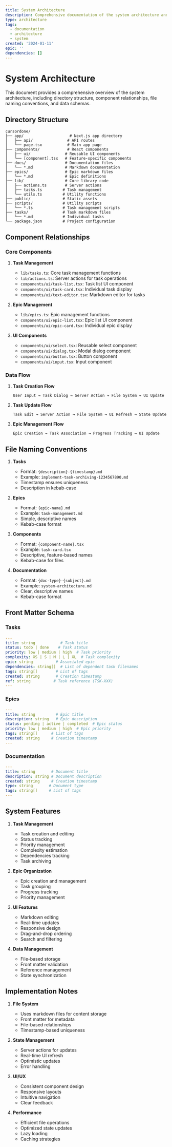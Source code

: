 ```yaml
---
title: System Architecture
description: Comprehensive documentation of the system architecture and components
type: architecture
tags:
  - documentation
  - architecture
  - system
created: '2024-01-11'
epic: ''
dependencies: []
---
```

# System Architecture

This document provides a comprehensive overview of the system architecture, including directory structure, component relationships, file naming conventions, and data schemas.

## Directory Structure

```
cursordone/
├── app/                    # Next.js app directory
│   ├── api/               # API routes
│   └── page.tsx           # Main app page
├── components/            # React components
│   ├── ui/               # Reusable UI components
│   └── [component].tsx   # Feature-specific components
├── docs/                 # Documentation files
│   └── *.md              # Markdown documentation
├── epics/                # Epic markdown files
│   └── *.md              # Epic definitions
├── lib/                  # Core library code
│   ├── actions.ts        # Server actions
│   ├── tasks.ts         # Task management
│   └── utils.ts         # Utility functions
├── public/              # Static assets
├── scripts/             # Utility scripts
│   └── *.ts             # Task management scripts
├── tasks/               # Task markdown files
│   └── *.md             # Individual tasks
└── package.json         # Project configuration
```

## Component Relationships

### Core Components

1. **Task Management**
   - `lib/tasks.ts`: Core task management functions
   - `lib/actions.ts`: Server actions for task operations
   - `components/ui/task-list.tsx`: Task list UI component
   - `components/ui/task-card.tsx`: Individual task display
   - `components/ui/text-editor.tsx`: Markdown editor for tasks

2. **Epic Management**
   - `lib/epics.ts`: Epic management functions
   - `components/ui/epic-list.tsx`: Epic list UI component
   - `components/ui/epic-card.tsx`: Individual epic display

3. **UI Components**
   - `components/ui/select.tsx`: Reusable select component
   - `components/ui/dialog.tsx`: Modal dialog component
   - `components/ui/button.tsx`: Button component
   - `components/ui/input.tsx`: Input component

### Data Flow

1. **Task Creation Flow**
   ```
   User Input → Task Dialog → Server Action → File System → UI Update
   ```

2. **Task Update Flow**
   ```
   Task Edit → Server Action → File System → UI Refresh → State Update
   ```

3. **Epic Management Flow**
   ```
   Epic Creation → Task Association → Progress Tracking → UI Update
   ```

## File Naming Conventions

1. **Tasks**
   - Format: `{description}-{timestamp}.md`
   - Example: `implement-task-archiving-1234567890.md`
   - Timestamp ensures uniqueness
   - Description in kebab-case

2. **Epics**
   - Format: `{epic-name}.md`
   - Example: `task-management.md`
   - Simple, descriptive names
   - Kebab-case format

3. **Components**
   - Format: `{component-name}.tsx`
   - Example: `task-card.tsx`
   - Descriptive, feature-based names
   - Kebab-case for files

4. **Documentation**
   - Format: `{doc-type}-{subject}.md`
   - Example: `system-architecture.md`
   - Clear, descriptive names
   - Kebab-case format

## Front Matter Schema

### Tasks
```yaml
---
title: string           # Task title
status: todo | done    # Task status
priority: low | medium | high  # Task priority
complexity: XS | S | M | L | XL  # Task complexity
epic: string          # Associated epic
dependencies: string[]  # List of dependent task filenames
tags: string[]        # List of tags
created: string       # Creation timestamp
ref: string          # Task reference (TSK-XXX)
---
```

### Epics
```yaml
---
title: string         # Epic title
description: string   # Epic description
status: pending | active | completed  # Epic status
priority: low | medium | high  # Epic priority
tags: string[]      # List of tags
created: string     # Creation timestamp
---
```

### Documentation
```yaml
---
title: string       # Document title
description: string # Document description
created: string     # Creation timestamp
type: string       # Document type
tags: string[]     # List of tags
---
```

## System Features

1. **Task Management**
   - Task creation and editing
   - Status tracking
   - Priority management
   - Complexity estimation
   - Dependencies tracking
   - Task archiving

2. **Epic Organization**
   - Epic creation and management
   - Task grouping
   - Progress tracking
   - Priority management

3. **UI Features**
   - Markdown editing
   - Real-time updates
   - Responsive design
   - Drag-and-drop ordering
   - Search and filtering

4. **Data Management**
   - File-based storage
   - Front matter validation
   - Reference management
   - State synchronization

## Implementation Notes

1. **File System**
   - Uses markdown files for content storage
   - Front matter for metadata
   - File-based relationships
   - Timestamp-based uniqueness

2. **State Management**
   - Server actions for updates
   - Real-time UI refresh
   - Optimistic updates
   - Error handling

3. **UI/UX**
   - Consistent component design
   - Responsive layouts
   - Intuitive navigation
   - Clear feedback

4. **Performance**
   - Efficient file operations
   - Optimized state updates
   - Lazy loading
   - Caching strategies
